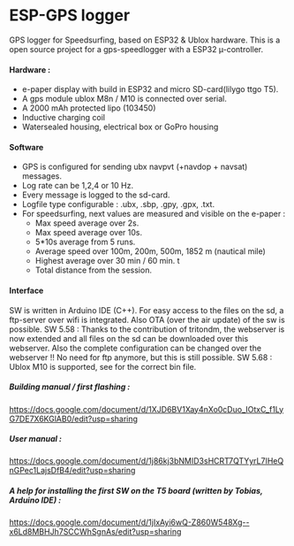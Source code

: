 
# ESP-GPS logger

GPS logger for Speedsurfing, based on ESP32 & Ublox  hardware.  This is a open source project for a gps-speedlogger with a ESP32 µ-controller. 
#### Hardware :
- e-paper display with build in ESP32 and micro SD-card(lilygo ttgo T5).
- A gps module ublox M8n / M10 is connected over serial. 
- A 2000 mAh protected lipo (103450) 
- Inductive charging coil
- Watersealed housing, electrical box or GoPro housing
#### Software
- GPS is configured for sending ubx navpvt (+navdop + navsat) messages. 
- Log rate can be 1,2,4 or 10 Hz. 
- Every message is logged to the sd-card. 
- Logfile type configurable : .ubx, .sbp, .gpy, .gpx, .txt.
- For speedsurfing, next values are measured and visible on the e-paper : 
	- Max speed average over 2s.
	- Max speed average over 10s.
	- 5*10s average from 5 runs.
	- Average speed over 100m, 200m, 500m, 1852 m (nautical mile)
	- Highest average over 30 min / 60 min. t
	- Total distance from the session.
	
#### Interface
SW is written in Arduino IDE (C++). For easy access to the files on the sd, a ftp-server over wifi is integrated. Also OTA (over the air update) of the sw is possible. SW 5.58 : Thanks to the contribution of tritondm, the webserver is now extended and all files on the sd can be downloaded over this webserver. Also the complete configuration can be changed over the webserver !! No need for ftp anymore, but this is still possible. SW 5.68 : Ublox M10 is supported, see for the correct bin file. 
##### Building manual / first flashing :
https://docs.google.com/document/d/1XJD6BV1Xay4nXo0cDuo_IOtxC_f1LyG7DE7X6KGlAB0/edit?usp=sharing

##### User manual :
https://docs.google.com/document/d/1j86kj3bNMID3sHCRT7QTYyrL7IHeQnGPec1LajsDfB4/edit?usp=sharing

##### A help for installing the first SW on the T5 board (written by Tobias, Arduino IDE) :
https://docs.google.com/document/d/1jIxAyi6wQ-Z860W548Xg--x6Ld8MBHJh7SCCWhSgnAs/edit?usp=sharing
